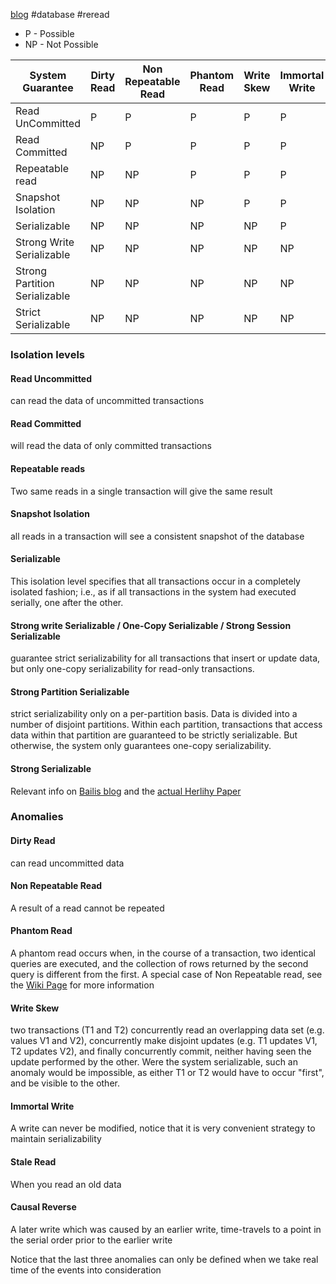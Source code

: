 [blog](http://dbmsmusings.blogspot.com/2019/06/correctness-anomalies-under.html) #database #reread 
- P - Possible
- NP - Not Possible

System Guarantee              | Dirty Read | Non Repeatable Read | Phantom Read | Write Skew | Immortal Write | Stale read | Causal reverse 
------------ | ------------ | ------------------- | -------------| --------------------|--------------------|--------------------|--------------------
Read UnCommitted              | P          | P                   | P            | P          | P              | P          | P              |
Read Committed                | NP         | P                   | P            | P          | P              | P          | P              |
Repeatable read               | NP         | NP                  | P            | P          | P              | P          | P             
Snapshot Isolation            | NP         | NP                  | NP           | P          | P              | P          | P              |
Serializable                  | NP         | NP                  | NP           | NP         | P              | P          | P              |
Strong Write Serializable     | NP         | NP                  | NP           | NP         | NP             | P          | NP             |
Strong Partition Serializable | NP         | NP                  | NP           | NP         | NP             | NP         |P   
Strict Serializable           | NP         | NP                  | NP           | NP         | NP             | NP         | NP             |


###  Isolation levels

#### Read Uncommitted 
can read the data of uncommitted transactions

#### Read Committed
will read the data of only committed transactions

#### Repeatable reads
Two same reads in a single transaction will give the same result

#### Snapshot Isolation
all reads in a transaction will see a consistent snapshot of the database

#### Serializable
This isolation level specifies that all transactions occur in a completely isolated fashion; i.e., as if all transactions in the system had executed serially, one after the other.

#### Strong write Serializable / One-Copy Serializable / Strong Session Serializable
guarantee strict serializability for all transactions that insert or update data, but only one-copy serializability for read-only transactions. 

#### Strong Partition Serializable
strict serializability only on a per-partition basis. Data is divided into a number of disjoint partitions. Within each partition, transactions that access data within that partition are guaranteed to be strictly serializable. But otherwise, the system only guarantees one-copy serializability.

#### Strong Serializable
Relevant info on [Bailis blog](http://www.bailis.org/blog/linearizability-versus-serializability/) and the [actual Herlihy Paper](http://cs.brown.edu/~mph/HerlihyW90/p463-herlihy.pdf)

### Anomalies
#### Dirty Read
can read uncommitted data

#### Non Repeatable Read
A result of a read cannot be repeated

#### Phantom Read
A phantom read occurs when, in the course of a transaction, two identical queries are executed, and the collection of rows returned by the second query is different from the first.
A special case of Non Repeatable read, see the [Wiki Page](https://en.wikipedia.org/wiki/Isolation_(database_systems)#Phantom_reads) for more information

#### Write Skew
two transactions (T1 and T2) concurrently read an overlapping data set (e.g. values V1 and V2), concurrently make disjoint updates (e.g. T1 updates V1, T2 updates V2), and finally concurrently commit, neither having seen the update performed by the other. Were the system serializable, such an anomaly would be impossible, as either T1 or T2 would have to occur "first", and be visible to the other.

#### Immortal Write
A write can never be modified, notice that it is very convenient strategy to maintain serializability

#### Stale Read
When you read an old data

#### Causal Reverse
A later write which was caused by an earlier write, time-travels to a point in the serial order prior to the earlier write

Notice that the last three anomalies can only be defined when we take real time of the events into consideration
